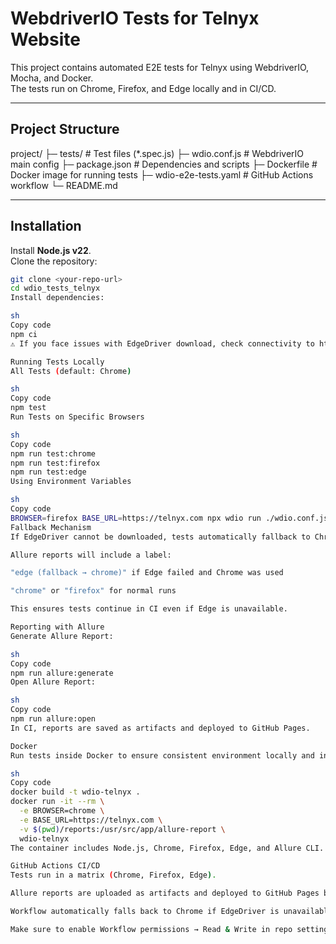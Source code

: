 # WebdriverIO Tests for Telnyx Website

This project contains automated E2E tests for Telnyx
using WebdriverIO, Mocha, and Docker.  
The tests run on Chrome, Firefox, and Edge locally and in CI/CD.

---

## Project Structure

project/
├─ tests/ # Test files (\*.spec.js)
├─ wdio.conf.js # WebdriverIO main config
├─ package.json # Dependencies and scripts
├─ Dockerfile # Docker image for running tests
├─ wdio-e2e-tests.yaml # GitHub Actions workflow
└─ README.md

---

## Installation

Install **Node.js v22**.  
Clone the repository:

```sh
git clone <your-repo-url>
cd wdio_tests_telnyx
Install dependencies:

sh
Copy code
npm ci
⚠️ If you face issues with EdgeDriver download, check connectivity to https://msedgedriver.azureedge.net.

Running Tests Locally
All Tests (default: Chrome)

sh
Copy code
npm test
Run Tests on Specific Browsers

sh
Copy code
npm run test:chrome
npm run test:firefox
npm run test:edge
Using Environment Variables

sh
Copy code
BROWSER=firefox BASE_URL=https://telnyx.com npx wdio run ./wdio.conf.js
Fallback Mechanism
If EdgeDriver cannot be downloaded, tests automatically fallback to Chrome.

Allure reports will include a label:

"edge (fallback → chrome)" if Edge failed and Chrome was used

"chrome" or "firefox" for normal runs

This ensures tests continue in CI even if Edge is unavailable.

Reporting with Allure
Generate Allure Report:

sh
Copy code
npm run allure:generate
Open Allure Report:

sh
Copy code
npm run allure:open
In CI, reports are saved as artifacts and deployed to GitHub Pages.

Docker
Run tests inside Docker to ensure consistent environment locally and in CI:

sh
Copy code
docker build -t wdio-telnyx .
docker run -it --rm \
  -e BROWSER=chrome \
  -e BASE_URL=https://telnyx.com \
  -v $(pwd)/reports:/usr/src/app/allure-report \
  wdio-telnyx
The container includes Node.js, Chrome, Firefox, Edge, and Allure CLI.

GitHub Actions CI/CD
Tests run in a matrix (Chrome, Firefox, Edge).

Allure reports are uploaded as artifacts and deployed to GitHub Pages branch gh-pages.

Workflow automatically falls back to Chrome if EdgeDriver is unavailable.

Make sure to enable Workflow permissions → Read & Write in repo settings and create an empty gh-pages branch before the first deploy.
```
